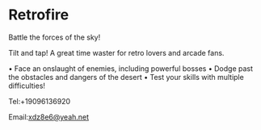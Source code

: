 # Retrofire

Battle the forces of the sky! 

Tilt and tap! A great time waster for retro lovers and arcade fans.

• Face an onslaught of enemies, including powerful bosses
• Dodge past the obstacles and dangers of the desert
• Test your skills with multiple difficulties!

Tel:+19096136920

Email:xdz8e6@yeah.net
